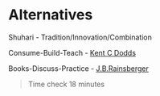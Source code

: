 # Alternatives

Shuhari - Tradition/Innovation/Combination

Consume-Build-Teach - [Kent C Dodds](https://portal.gitnation.org/contents/consume-build-teach)

Books-Discuss-Practice - [J.B.Rainsberger](https://twitter.com/jbrains/status/1429444318847279113)

> Time check 18 minutes
